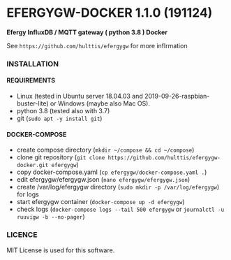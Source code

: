 # EFERGYGW-DOCKER 1.1.0 (191124)
**Efergy InfluxDB / MQTT gateway ( python 3.8 ) Docker**

See `https://github.com/hulttis/efergygw` for more inflrmation

### INSTALLATION
#### REQUIREMENTS
- Linux (tested in Ubuntu server 18.04.03 and 2019-09-26-raspbian-buster-lite) or Windows (maybe also Mac OS).
- python 3.8 (tested also with 3.7)
- git (`sudo apt -y install git`)
 
#### DOCKER-COMPOSE
- create compose directory (`mkdir ~/compose && cd ~/compose`)
- clone git repository (`git clone https://github.com/hulttis/efergygw-docker.git efergygw`)
- copy docker-compose.yaml (`cp efergygw/docker-compose.yaml .`)
- edit efergygw/efergygw.json (`nano efergygw/efergygw.json`)
- create /var/log/efergygw directory (`sudo mkdir -p /var/log/efergygw`) for logs
- start efergygw container (`docker-compose up -d efergygw`)
- check logs (`docker-compose logs --tail 500 efergygw` or `journalctl -u ruuvigw -b --no-pager`)

### LICENCE
MIT License is used for this software.
